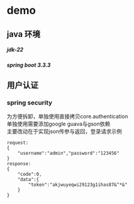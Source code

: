# demo

## java 环境
##### jdk-22
##### spring boot 3.3.3

## 用户认证
### spring security 
为方便拆卸，单独使用直接拷贝core.authentication
<br>单独使用需要添加google guava与gson依赖
<br>主要改动在于实现json传参与返回，登录请求示例
```
request:
{
    "username":"admin","password":"123456"
}
response:
{
    "code":0,
    "data":{
        "token":"akjwuyeqwi29123g1ihas87&^*&"
    }
}
```
